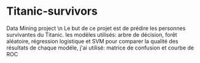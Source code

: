 # Titanic-survivors
Data Mining project \n
Le but de ce projet est de prédire les personnes survivantes du Titanic.
les modéles utilisés: arbre de décision, forêt aléatoire, régression logistique et SVM
pour comparer la qualité des résultats de chaque modéle, j'ai utilisé: matrice de confusion et courbe de ROC 
